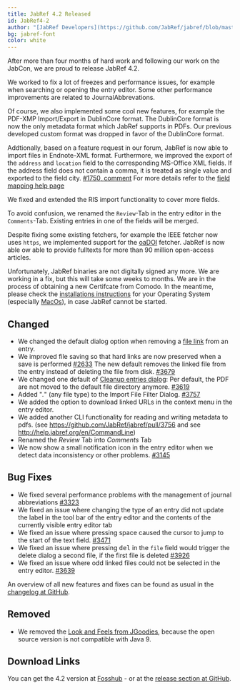 ```yaml
---
title: JabRef 4.2 Released
id: JabRef4-2
author: "[JabRef Developers](https://github.com/JabRef/jabref/blob/master/DEVELOPERS)"
bg: jabref-font
color: white
---
```


After more than four months of hard work and following our work on the JabCon, we are proud to release JabRef 4.2.

We worked to fix a lot of freezes and performance issues, for example when searching or opening the entry editor.
Some other performance improvements are related to JournalAbbrevations.

Of course, we also implemented some cool new features, for example the PDF-XMP Import/Export in DublinCore format.
The DublinCore format is now the only metadata format which JabRef supports in PDFs. Our previous developed custom format was dropped in favor of the DublinCore format.

Addtionally, based on a feature request in our forum, JabRef is now able to import files in Endnote-XML format.
Furthermore, we improved the export of the `address`  and `location` field to the corresponding MS-Office XML fields.
If the address field does not contain a comma, it is treated as single value and exported to the field city. [#1750, comment](https://github.com/JabRef/jabref/issues/1750#issuecomment-357539167) For more details refer to the [field mapping help page](http://help.jabref.org/en/MsOfficeBibFieldMapping)

We fixed and extended the RIS import functionality to cover more fields.

To avoid confusion, we renamed the `Review`-Tab in the entry editor in the `Comments`-Tab. Existing entries in one of the fields will be merged.

Despite fixing some existing fetchers, for example the IEEE fetcher now uses `https`, we implemented support for the [oaDOI](https://oadoi.org/) fetcher.
JabRef is now able ow able to provide fulltexts for more than 90 million open-access articles.

Unfortunately, JabRef binaries are not digitally signed any more.
We are working in a fix, but this will take some weeks to months. We are in the process of obtaining a new Certifcate from Comodo.
In the meantime, please check the [installations instructions](https://help.jabref.org/en/#faq) for your Operating System (especially [MacOs](https://help.jabref.org/en/FAQosx)), in case JabRef cannot be started.


## Changed
- We changed the default dialog option when removing a [file link](http://help.jabref.org/en/FileLinks#adding-external-links-to-an-entry) from an entry.
- We improved file saving so that hard links are now preserved when a save is performed [#2633](https://github.com/JabRef/jabref/issues/2633)
The new default removes the linked file from the entry instead of deleting the file from disk. [#3679](https://github.com/JabRef/jabref/issues/3679)
- We changed one default of [Cleanup entries dialog](http://help.jabref.org/en/CleanupEntries): Per default, the PDF are not moved to the default file directory anymore. [#3619](https://github.com/JabRef/jabref/issues/3619)
- Added "*.*" (any file type) to the Import File Filter Dialog. [#3757](https://github.com/JabRef/jabref/issues/3757)
- We added the option to download linked URLs in the context menu in the entry editor.
- We added another CLI functionality for reading and writing metadata to pdfs. (see https://github.com/JabRef/jabref/pull/3756 and see http://help.jabref.org/en/CommandLine)
- Renamed the _Review_ Tab into _Comments_ Tab
- We now show a small notification icon in the entry editor when we detect data inconsistency or other problems. [#3145](https://github.com/JabRef/jabref/issues/3145)


## Bug Fixes
- We fixed several performance problems with the management of journal abbreviations [#3323](https://github.com/JabRef/jabref/issues/3323)
- We fixed an issue where changing the type of an entry did not update the label in the tool bar of the entry editor and the contents of the currently visible entry editor tab
- We fixed an issue where pressing space caused the cursor to jump to the start of the text field. [#3471](https://github.com/JabRef/jabref/issues/3471)
- We fixed an issue where pressing <kbd>del</kbd> in the `file` field would trigger the delete dialog a second file, if the first file is deleted [#3926](https://github.com/JabRef/jabref/issues/3926)
- We fixed an issue where odd linked files could not be selected in the entry editor. [#3639](https://github.com/JabRef/jabref/issues/3639)

An overview of all new features and fixes can be found as usual in the [changelog at GitHub](https://github.com/JabRef/jabref/blob/v4.1/CHANGELOG.md).

## Removed
- We removed the [Look and Feels from JGoodies](http://www.jgoodies.com/freeware/libraries/looks/), because the open source version is not compatible with Java 9.


## Download Links

You can get the 4.2 version at [Fosshub](https://www.fosshub.com/JabRef.html) - or at the [release section at GitHub](https://github.com/JabRef/jabref/releases/tag/v4.1).

